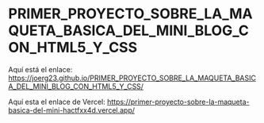 # PRIMER_PROYECTO_SOBRE_LA_MAQUETA_BASICA_DEL_MINI_BLOG_CON_HTML5_Y_CSS

Aquí está el enlace:
https://joerg23.github.io/PRIMER_PROYECTO_SOBRE_LA_MAQUETA_BASICA_DEL_MINI_BLOG_CON_HTML5_Y_CSS/

Aquí esta el enlace de Vercel: 
https://primer-proyecto-sobre-la-maqueta-basica-del-mini-hactfxx4d.vercel.app/
